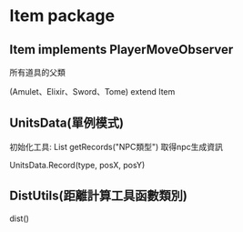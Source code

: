 # Item package

## Item implements PlayerMoveObserver

所有道具的父類

(Amulet、Elixir、Sword、Tome) extend Item

## UnitsData(單例模式)

初始化工具:
 List<Record> getRecords("NPC類型") 取得npc生成資訊

 UnitsData.Record(type, posX, posY)

## DistUtils(距離計算工具函數類別)

dist()